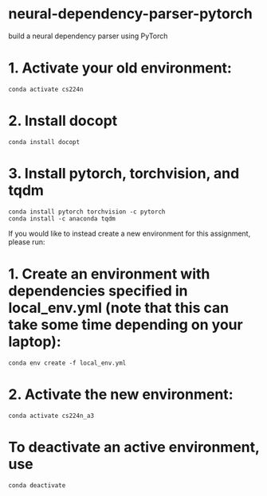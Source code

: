 # neural-dependency-parser-pytorch
build a neural dependency parser using PyTorch

# 1. Activate your old environment:

    conda activate cs224n

# 2. Install docopt

    conda install docopt

# 3. Install pytorch, torchvision, and tqdm

    conda install pytorch torchvision -c pytorch
    conda install -c anaconda tqdm


If you would like to instead create a new environment for this assignment, please run:

# 1. Create an environment with dependencies specified in local_env.yml (note that this can take some time depending on your laptop):
    
    conda env create -f local_env.yml

# 2. Activate the new environment:
    
    conda activate cs224n_a3
    

# To deactivate an active environment, use
    
    conda deactivate
